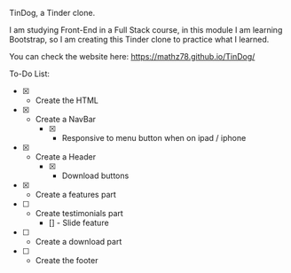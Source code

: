 TinDog, a Tinder clone.


I am studying Front-End in a Full Stack course, in this module I am learning Bootstrap, so I am creating this Tinder clone to practice what I learned.

You can check the website here: https://mathz78.github.io/TinDog/

To-Do List:

* [X] - Create the HTML
* [X] - Create a NavBar
    * [X] - Responsive to menu button when on ipad / iphone
* [X] - Create a Header
    * [X] - Download buttons
* [X] - Create a features part
* [ ] - Create testimonials part
    * [] - Slide feature
* [ ] - Create a download part
* [ ] - Create the footer

